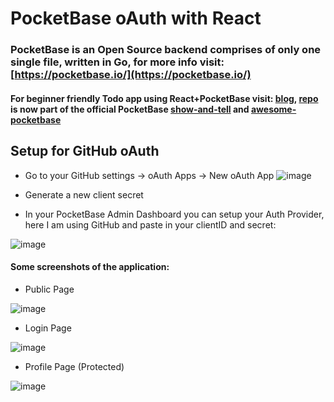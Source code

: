 # PocketBase oAuth with React
### PocketBase is an Open Source backend comprises of only one single file, written in **Go**, for more info visit: [https://pocketbase.io/](https://pocketbase.io/)

#### For beginner friendly Todo app using React+PocketBase visit: [blog](https://dev.to/rajesh6161/realtime-todo-app-using-react-and-pocketbase-3mf), [repo](https://github.com/rajesh6161/pocketbaseTodo) is now part of the official PocketBase [show-and-tell](https://github.com/pocketbase/pocketbase/discussions/categories/show-and-tell) and [awesome-pocketbase](https://github.com/benallfree/awesome-pocketbase/)

## Setup for GitHub oAuth
- Go to your GitHub settings -> oAuth Apps -> New oAuth App
![image](https://user-images.githubusercontent.com/40054161/197316727-67123a3c-688e-4042-abef-c7ed4a2685e9.png)

- Generate a new client secret
- In your PocketBase Admin Dashboard you can setup your Auth Provider, here I am using GitHub and paste in your clientID and secret:

![image](https://user-images.githubusercontent.com/40054161/197316990-f9c67d56-36e6-41e6-a93f-ab743609d4c8.png)

#### Some screenshots of the application:

- Public Page

![image](https://user-images.githubusercontent.com/40054161/197317018-753dbadd-d4da-412d-b179-0118271cbc48.png)

- Login Page

![image](https://user-images.githubusercontent.com/40054161/197317146-1a1b2505-0bdb-46fb-b18f-d2af082b0c44.png)

- Profile Page (Protected)

![image](https://user-images.githubusercontent.com/40054161/197317034-831c93cc-c0f0-468a-b7ce-08551be82684.png)

